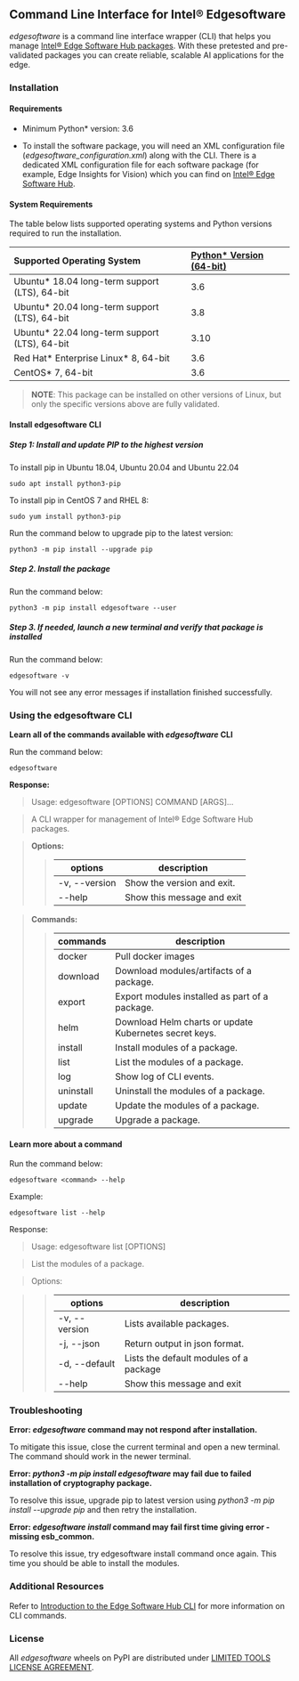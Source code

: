 ## Command Line Interface for Intel® Edgesoftware 

*edgesoftware* is a command line interface wrapper (CLI) that helps you manage [Intel® Edge Software Hub packages](https://software.intel.com/content/www/us/en/develop/topics/iot/edge-solutions.html). With these pretested and pre-validated packages you can create reliable, scalable AI applications for the edge.  



### Installation 

#### Requirements 

- Minimum Python* version: 3.6 

- To install the software package, you will need an XML configuration file (*edgesoftware_configuration.xml*) along with the CLI. There is a dedicated XML configuration file for each software package (for example, Edge Insights for Vision) which you can find on [Intel® Edge Software Hub](https://www.intel.in/content/www/in/en/edge-computing/edge-software-hub.html). 

  

#### System Requirements

The table below lists supported operating systems and Python versions required to run the installation.

| Supported Operating System                    | [Python* Version (64-bit)](https://www.python.org/) |
| :-------------------------------------------- | :-------------------------------------------------- |
| Ubuntu* 18.04 long-term support (LTS), 64-bit | 3.6                                                 |
| Ubuntu* 20.04 long-term support (LTS), 64-bit | 3.8                                                 |
| Ubuntu* 22.04 long-term support (LTS), 64-bit | 3.10                                                 |
| Red Hat* Enterprise Linux* 8, 64-bit          | 3.6                                                 |
| CentOS* 7, 64-bit                             | 3.6                                                 |

> **NOTE**: This package can be installed on other versions of Linux, but only the specific versions above are fully validated.



#### Install edgesoftware CLI 

##### Step 1: Install and update PIP to the highest version

To install pip in Ubuntu 18.04, Ubuntu 20.04 and Ubuntu 22.04

```shell
sudo apt install python3-pip
```

To install pip in CentOS 7 and RHEL 8:

```
sudo yum install python3-pip
```

Run the command below to upgrade pip to the latest version:

```
python3 -m pip install --upgrade pip
```

##### Step 2. Install the package

Run the command below: 

```shell
python3 -m pip install edgesoftware --user
```

##### Step 3. If needed, launch a new terminal and verify that package is installed

Run the command below:

```shell
edgesoftware -v
```

You will not see any error messages if installation finished successfully.



 ### Using the edgesoftware CLI

**Learn all of the commands available with *edgesoftware* CLI** 

Run the command below: 

```shell
edgesoftware
```

**Response:** 

> Usage: edgesoftware [OPTIONS] COMMAND [ARGS]... 

> A CLI wrapper for management of Intel® Edge Software Hub packages. 

> **Options:** 
>
> > | options       | description                |
> > | ------------- | -------------------------- |
> > | -v, --version | Show the version and exit. |
> > | --help        | Show this message and exit |
> >
> > 

> **Commands:** 
>
> > | commands  | description                                            |
> > | --------- | ------------------------------------------------------ |
> > | docker    | Pull docker images                                     |
> > | download  | Download modules/artifacts of a package.               |
> > | export    | Export modules installed as part of a package.         |
> > | helm      | Download Helm charts or update Kubernetes secret keys. |
> > | install   | Install modules of a package.                          |
> > | list      | List the modules of a package.                         |
> > | log       | Show log of CLI events.                                |
> > | uninstall | Uninstall the modules of a package.                    |
> > | update    | Update the modules of a package.                       |
> > | upgrade   | Upgrade a package.                                     |

 

#### Learn more about a command 

Run the command below:  

```shell
edgesoftware <command> --help
```

Example:  

```shell
edgesoftware list --help
```

Response: 

> Usage: edgesoftware list [OPTIONS] 

> List the modules of a package. 

> Options: 

> > | options       | description                            |
> > | ------------- | -------------------------------------- |
> > | -v, --version | Lists available packages.              |
> > | -j, --json    | Return output in json format.          |
> > | -d, --default | Lists the default modules of a package |
> > | --help        | Show this message and exit             |



### Troubleshooting

**Error: *edgesoftware* command may not respond after installation.**

To mitigate this issue, close the current terminal and open a new terminal. The command should work in the newer terminal.

**Error: *python3 -m pip install edgesoftware* may fail due to failed installation of cryptography package.**

To resolve this issue, upgrade pip to latest version using *python3 -m pip install --upgrade pip* and then retry the installation.

**Error: *edgesoftware install* command may fail first time giving error - missing esb_common.**

To resolve this issue, try edgesoftware install command once again. This time you should be able to install the modules.



### Additional Resources 

Refer to [Introduction to the Edge Software Hub CLI](https://www.intel.com/content/www/us/en/develop/documentation/edge-insights-vision-doc/get-started-guide-using-linux/intro-to-the-edge-software-cli.html) for more information on CLI commands. 



### License 

All *edgesoftware* wheels on PyPI are distributed under [LIMITED TOOLS LICENSE AGREEMENT](https://software.intel.com/content/dam/develop/external/us/en/documents/limited-tools-license-agreement.pdf).
